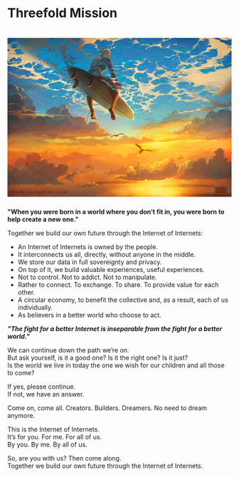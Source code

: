 # Threefold Mission

# ![image alt text](img/sky_surfing.png)

**"When you were born in a world where you don’t fit in, you were born to help create a new one."**

Together we build our own future through the Internet of Internets:
* An Internet of Internets is owned by the people.
* It interconnects us all, directly, without anyone in the middle.
* We store our data in full sovereignty and privacy.
* On top of it, we build valuable experiences, useful experiences.
* Not to control. Not to addict. Not to manipulate.
* Rather to connect. To exchange. To share. To provide value for each other.
* A circular economy, to benefit the collective and, as a result, each of us individually.
* As believers in a better world who choose to act.

**_"The fight for a better Internet is inseparable from the fight for a better world."_**

We can continue down the path we’re on.  
But ask yourself, is it a good one? Is it the right one? Is it just?  
Is the world we live in today the one we wish for our children and all those to come?  

If yes, please continue.  
If not, we have an answer.  

Come on, come all. Creators. Builders. Dreamers. No need to dream anymore.

This is the Internet of Internets.  
It’s for you. For me. For all of us.  
By you. By me. By all of us.  

So, are you with us? Then come along.  
Together we build our own future through the Internet of Internets.












